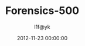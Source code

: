 ---
layout: post
title: "Forensics-500"
date: 2012-11-23 00:00:00
ctf: PoliCTF 2012
author: l1f@yk
ext-url: http://lifayk.blogspot.co.uk/2012/11/polictf-2012-part-0x00-forensics-500.html
---
